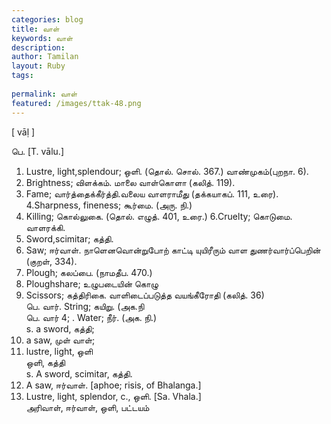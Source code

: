 ```yaml
---
categories: blog
title: வாள்
keywords: வாள்
description: 
author: Tamilan
layout: Ruby
tags: 
 
permalink: வாள்
featured: /images/ttak-48.png
---
```

  
[ vāḷ ]  
  
பெ. [T. vālu.]  
1. Lustre, light,splendour; ஒளி. (தொல். சொல். 367.) வாண்முகம்(புறநா. 6).   
2. Brightness; விளக்கம். மாலை வாள்கொளா (கலித். 119).   
3. Fame; வார்த்தைக்கீர்த்தி.வலைய வாளராமீது (தக்கயாகப். 111, உரை). 4.Sharpness, fineness; கூர்மை. (அரு. நி.)   
5. Killing; கொல்லுகை. (தொல். எழுத். 401, உரை.) 6.Cruelty; கொடுமை. வாளரக்கி.   
7. Sword,scimitar; கத்தி.   
8. Saw; ஈர்வாள். நாளெனவொன்றுபோற் காட்டி யுயிரீரும் வாள துணர்வார்ப்பெறின் (குறள், 334).   
9. Plough; கலப்பை. (நாமதீப. 470.)   
10. Ploughshare; உழுபடையின் கொழு  
11. Scissors; கத்திரிகை. வாளிடைப்படுத்த வயங்கீரோதி (கலித். 36)  
பெ. வார். String; கயிறு. (அக.நி  
பெ. வார் 4; . Water; நீர். (அக. நி.)  
s. a sword, கத்தி;   
2. a saw, முள் வாள்;   
3. lustre, light, ஒளி  
ஒளி, கத்தி  
s. A sword, scimitar, கத்தி.   
2. A saw, ஈர்வாள். [aphoe; risis, of Bhalanga.]  
3. Lustre, light, splendor, c., ஒளி. [Sa. Vhala.]  
அரிவாள், ஈர்வாள், ஒளி, பட்டயம்